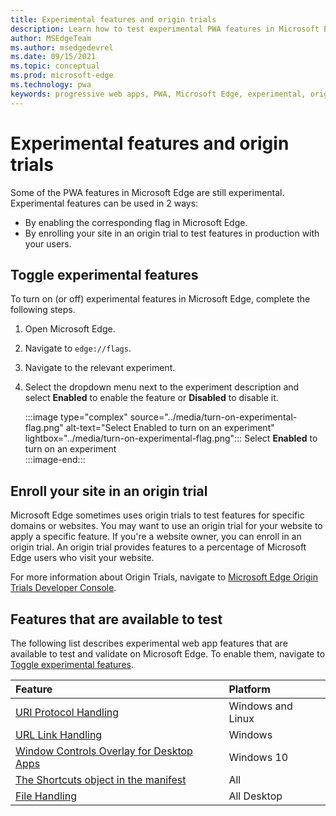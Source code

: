 ```yaml
---
title: Experimental features and origin trials
description: Learn how to test experimental PWA features in Microsoft Edge and enroll your site in origin trials to use these features in production with your users.
author: MSEdgeTeam
ms.author: msedgedevrel
ms.date: 09/15/2021
ms.topic: conceptual
ms.prod: microsoft-edge
ms.technology: pwa
keywords: progressive web apps, PWA, Microsoft Edge, experimental, origin trials
---
```

# Experimental features and origin trials  

Some of the PWA features in Microsoft Edge are still experimental. Experimental features can be used in 2 ways:   

*   By enabling the corresponding flag in Microsoft Edge.
*   By enrolling your site in an origin trial to test features in production with your users.  


<!-- ====================================================================== -->
## Toggle experimental features  

To turn on \(or off\) experimental features in Microsoft Edge, complete the following steps.  
  
1.  Open Microsoft Edge.  
1.  Navigate to `edge://flags`.  
1.  Navigate to the relevant experiment.  
1.  Select the dropdown menu next to the experiment description and select **Enabled** to enable the feature or **Disabled** to disable it.  
    
    :::image type="complex" source="../media/turn-on-experimental-flag.png" alt-text="Select Enabled to turn on an experiment" lightbox="../media/turn-on-experimental-flag.png":::
       Select **Enabled** to turn on an experiment  
    :::image-end:::  


<!-- ====================================================================== -->
## Enroll your site in an origin trial  

Microsoft Edge sometimes uses origin trials to test features for specific domains or websites. You may want to use an origin trial for your website to apply a specific feature. If you're a website owner, you can enroll in an origin trial. An origin trial provides features to a percentage of Microsoft Edge users who visit your website.  

For more information about Origin Trials, navigate to [Microsoft Edge Origin Trials Developer Console][MicrosoftDeveloperMicrosoftEdgeOriginTrials].  


<!-- ====================================================================== -->
## Features that are available to test

The following list describes experimental web app features that are available to test and validate on Microsoft Edge. To enable them, navigate to [Toggle experimental features](#toggle-experimental-features).  

| Feature | Platform |
|:--- |:--- |
| [URI Protocol Handling](handle-urls-protocols.md) | Windows and Linux |
| [URL Link Handling](handle-urls-protocols.md) | Windows|
| [Window Controls Overlay for Desktop Apps](window-controls-overlay.md) | Windows 10|
| [The Shortcuts object in the manifest](shortcuts.md) | All |
| [File Handling](handle-files.md) | All Desktop |

<!-- Links -->

[MicrosoftDeveloperMicrosoftEdgeOriginTrials]: https://developer.microsoft.com/microsoft-edge/origin-trials "Origin Trials | Microsoft Edge Developer"  
